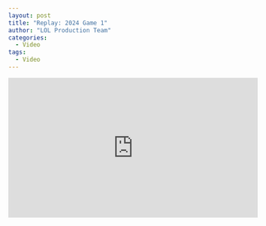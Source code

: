 ```yaml
---
layout: post
title: "Replay: 2024 Game 1"
author: "LOL Production Team"
categories:
  - Video
tags:
  - Video
---
```


<div style="overflow:hidden;padding-bottom:56.25%;position:relative;height:0;">
<iframe style="left:0;top:0;height:100%;width:100%;position:absolute;" width="560" height="315" src="https://www.youtube.com/embed/3cY8DCWpKno" frameborder="0" allow="accelerometer; autoplay; encrypted-media; gyroscope; picture-in-picture" allowfullscreen></iframe>
</div>
